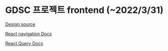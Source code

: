 # GDSC 프로젝트 frontend (~2022/3/31)

[Design source](https://www.figma.com/file/n39SVVbKCyafDB08HDKd22/Untitled?node-id=82%3A2)

[React navigation Docs](https://reactnavigation.org/docs/hello-react-navigation)

[React Query Docs](https://react-query.tanstack.com/overview)
